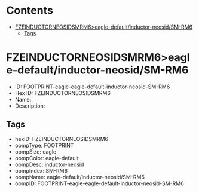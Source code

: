 



Contents
========

* [FZEINDUCTORNEOSIDSMRM6>eagle-default/inductor-neosid/SM-RM6](#fzeinductorneosidsmrm6eagle-defaultinductor-neosidsm-rm6)
	* [Tags](#tags)

# FZEINDUCTORNEOSIDSMRM6>eagle-default/inductor-neosid/SM-RM6

- ID: FOOTPRINT-eagle-eagle-default-inductor-neosid-SM-RM6
- Hex ID: FZEINDUCTORNEOSIDSMRM6
- Name: 
- Description: 

## Tags

- hexID: FZEINDUCTORNEOSIDSMRM6
- oompType: FOOTPRINT
- oompSize: eagle
- oompColor: eagle-default
- oompDesc: inductor-neosid
- oompIndex: SM-RM6
- oompName: eagle-default/inductor-neosid/SM-RM6
- oompID: FOOTPRINT-eagle-eagle-default-inductor-neosid-SM-RM6
